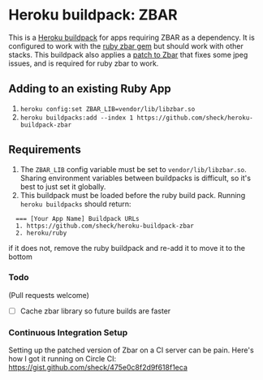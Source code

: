 Heroku buildpack: ZBAR
======================

This is a [Heroku buildpack](http://devcenter.heroku.com/articles/buildpacks) for apps requiring ZBAR as a dependency. It is configured to work with the [ruby zbar gem](https://github.com/willglynn/ruby-zbar) but should work with other stacks. This buildpack also applies a [patch to Zbar](https://bugs.launchpad.net/ubuntu/+source/zbar/+bug/1185157) that fixes some jpeg issues, and is required for ruby zbar to work.

Adding to an existing Ruby App
---------------
1. `heroku config:set ZBAR_LIB=vendor/lib/libzbar.so`
2. `heroku buildpacks:add --index 1 https://github.com/sheck/heroku-buildpack-zbar`

Requirements
------------

1. The `ZBAR_LIB` config variable must be set to `vendor/lib/libzbar.so`. Sharing environment variables between buildpacks is difficult, so it's best to just set it globally.
2. This buildpack must be loaded before the ruby build pack. Running `heroku buildpacks` should return:
````
  === [Your App Name] Buildpack URLs
  1. https://github.com/sheck/heroku-buildpack-zbar
  2. heroku/ruby
````
if it does not, remove the ruby buildpack and re-add it to move it to the bottom

### Todo

(Pull requests welcome)

- [ ] Cache zbar library so future builds are faster

### Continuous Integration Setup

Setting up the patched version of Zbar on a CI server can be pain. Here's how I got it running on Circle CI: https://gist.github.com/sheck/475e0c8f2d9f618f1eca

